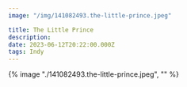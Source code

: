 ```yaml
---
image: "/img/141082493.the-little-prince.jpeg"

title: The Little Prince
description: 
date: 2023-06-12T20:22:00.000Z
tags: Indy
---
```

{% image "./141082493.the-little-prince.jpeg", "" %}